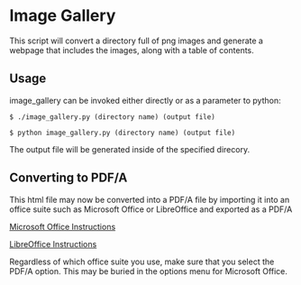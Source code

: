 # Image Gallery

This script will convert a directory full of png images and generate a webpage 
that includes the images, along with a table of contents.

## Usage

image_gallery can be invoked either directly or as a parameter to python:

`$ ./image_gallery.py (directory name) (output file)`

`$ python image_gallery.py (directory name) (output file)`

The output file will be generated inside of the specified direcory.

## Converting to PDF/A
This html file may now be converted into a PDF/A file by importing it into an
office suite such as Microsoft Office or LibreOffice and exported as a PDF/A

[Microsoft Office Instructions](https://support.office.com/en-us/article/save-or-convert-to-pdf-or-xps-d85416c5-7d77-4fd6-a216-6f4bf7c7c110#ID0EAADAAA=2016,_2013,_2010)

[LibreOffice Instructions](https://help.libreoffice.org/Common/Export_as_PDF)

Regardless of which office suite you use, make sure that you select the PDF/A option. This may be buried in the options menu for Microsoft Office.